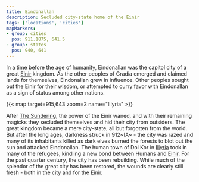 ```yaml
---
title: Eindonallan
description: Secluded city-state home of the Einir
tags: ['locations', 'cities']
mapMarkers:
- group: cities
  pos: 911.1875, 641.5
- group: states
  pos: 940, 641
---
```


In a time before the age of humanity, Eindonallan was the capitol city of a
great [Einir](/pages/Einir) kingdom. As the other peoples of Gradia emerged and
claimed lands for themselves, Eindonallan grew in influence. Other peoples
sought out the Einir for their wisdom, or attempted to curry favor with
Eindonallan as a sign of status among other nations.

{{< map target=915,643 zoom=2 name="Illyria" >}}

After [The Sundering](/pages/Sundering), the power of the Einir waned, and with
their remaining magicks they secluded themselves and hid their city from
outsiders. The great kingdom became a mere city-state, all but forgotten from
the world. But after the long ages, darkness struck in 912~IA~ - the city was
razed and many of its inhabitants killed as dark elves burned the forests to
blot out the sun and attacked Eindonallan. The human town of Dol Kor in
[Illyria](/pages/Illyria) took in many of the refugees, kindling a new bond
between Humans and [Einir](/pages/Einir). For the past quarter century, the city
has been rebuilding. While much of the splendor of the great city has been
restored, the wounds are clearly still fresh - both in the city and for the
Einir.


